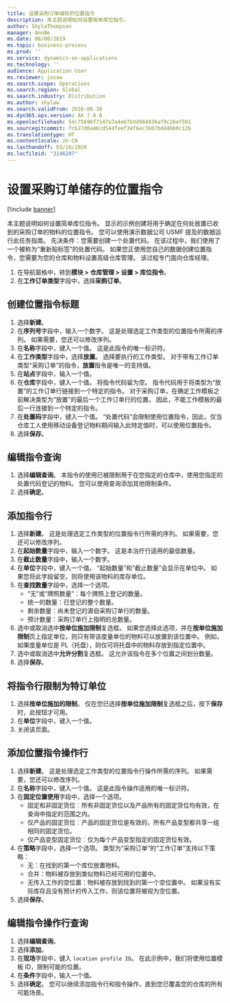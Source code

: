 ```yaml
---
title: 设置采购订单储存的位置指令
description: 本主题说明如何设置简单库位指令。
author: ShylaThompson
manager: AnnBe
ms.date: 08/08/2019
ms.topic: business-process
ms.prod: ''
ms.service: dynamics-ax-applications
ms.technology: ''
audience: Application User
ms.reviewer: josaw
ms.search.scope: Operations
ms.search.region: Global
ms.search.industry: Distribution
ms.author: shylaw
ms.search.validFrom: 2016-06-30
ms.dyn365.ops.version: AX 7.0.0
ms.openlocfilehash: 54c75696f7147a7a4eb7b9d984936af9c28ef501
ms.sourcegitcommit: fcb27d6a46cd544feef34f6ec7607bdd46b0c12b
ms.translationtype: HT
ms.contentlocale: zh-CN
ms.lasthandoff: 03/18/2020
ms.locfileid: "3146207"
---
```

# <a name="set-up-a-location-directive-for-purchase-order-put-away"></a>设置采购订单储存的位置指令

[!include [banner](../../includes/banner.md)]

本主题说明如何设置简单库位指令。 显示的示例创建将用于确定在何处放置已收到的采购订单的物料的位置指令。 您可以使用演示数据公司 USMF 提及的数据运行此任务指南。 先决条件：您需要创建一个处置代码。 在该过程中，我们使用了一个被称为“重新贴标签”的处置代码。 如果您正使用您自己的数据创建位置指令，您需要为您的仓库和物料设置高级仓库管理。 该过程专门面向仓库经理。

1. 在导航窗格中，转到**模块 > 仓库管理 > 设置 > 库位指令**。
2. 在**工作订单类型**字段中，选择**采购订单**。

## <a name="create-a-location-directive-header"></a>创建位置指令标题
1. 选择**新建**。
2. 在**序列号**字段中，输入一个数字。 这是处理选定工作类型的位置指令所需的序列。 如果需要，您还可以修改序列。  
3. 在**名称**字段中，键入一个值。 这是此指令的唯一标识符。  
4. 在**工作类型**字段中，选择**放置**。 选择要执行的工作类型。 对于带有工作订单类型“采购订单”的指令，**放置**指令是唯一的支持值。  
5. 在**站点**字段中，输入一个值。
6. 在**仓库**字段中，键入一个值。 将指令代码留为空。  指令代码用于将类型为“放置”的工作订单行链接到一个特定的指令。 对于采购订单，在确定工作模板之前解决类型为“放置”的最后一个工作订单行的位置。 因此，不能工作模板的最后一行连接到一个特定的指令。   
7. 在**处置码**字段中，键入一个值。 “处置代码”会限制使用位置指令，因此，仅当仓库工人使用移动设备登记物料期间输入此特定值时，可以使用位置指令。  
8. 选择**保存**。

## <a name="edit-the-query-for-directive"></a>编辑指令查询
1. 选择**编辑查询**。 本指令的使用已被限制用于在您指定的仓库中，使用您指定的处置代码登记的物料。 您可以使用查询添加其他限制条件。  
2. 选择**确定**。

## <a name="add-directive-lines"></a>添加指令行
1. 选择**新建**。 这是处理选定工作类型的位置指令行所需的序列。 如果需要，您还可以修改序列。  
2. 在**起始数量**字段中，输入一个数字。 这是本治疗行适用的最低数量。  
3. 在**截止数量**字段中，输入一个数字。
4. 在**单位**字段中，键入一个值。 “起始数量”和“截止数量”会显示在单位中。 如果您将此字段留空，则将使用该物料的库存单位。  
5. 在**查找数量**字段中，选择一个选项。
    - “无”或“牌照数量”：每个牌照上登记的数量。  
    - 统一的数量：已登记的整个数量。  
    - 剩余数量：尚未登记的源自采购订单行的数量。  
    - 预计数量：采购订单行上指明的总数量。  
6. 选中或取消选中**按单位施加限制**复选框。 如果您选择此选项，并在**按单位施加限制**页上指定单位，则只有带该度量单位的物料可以放置到该位置中。 例如，如果度量单位是 PL（托盘），则仅可将托盘中的物料存放到指定位置中。  
7. 选中或取消选中**允许分割**复选框。 这允许该指令在多个位置之间划分数量。  
8. 选择**保存**。

## <a name="restrict-the-directive-line-to-a-specific-unit"></a>将指令行限制为特订单位
1. 选择**按单位施加的限制**。 仅在您已选择**按单位施加限制**复选框之后，按下**保存**时，此按钮才可用。  
2. 在**单位**字段中，键入一个值。
3. 关闭该页面。

## <a name="add-a-location-directive-action-line"></a>添加位置指令操作行
1. 选择**新建**。 这是处理选定工作类型的位置指令行操作所需的序列。 如果需要，您还可以修改序列。  
2. 在**名称**字段中，键入一个值。 这是此指令操作适用的唯一标识符。  
3. 在**固定位置使用**字段中，选择一个选项。
    - 固定和非固定货位︰所有非固定货位以及产品所有的固定货位均有效，在查询中指定的范围之内。  
    - 仅产品的固定货位︰产品的固定货位是有效的，所有产品变型都共享一组相同的固定货位。  
    - 仅产品变型固定货位︰仅为每个产品变型指定的固定货位有效。  
4. 在**策略**字段中，选择一个选项。 类型为“采购订单”的“工作订单”支持以下策略： 
    - 无：在找到的第一个库位放置物料。  
    - 合并：物料被存放到类似物料已经可用的位置中。  
    - 无传入工作的空位置：物料被存放到找到的第一个空位置中。 如果没有实际库存且没有预计的传入工作，则该位置将被视为空位置。  
5. 选择**保存**。

## <a name="edit-the-query-for-directive-action-line"></a>编辑指令操作行查询
1. 选择**编辑查询**。
2. 选择**添加**。
3. 在**现场**字段中，键入 `location profile ID`。 在此示例中，我们将使用位置模板 ID，限制可能的位置。  
4. 在**条件**字段中，输入一个值。
5. 选择**确定**。 您可以继续添加指令行和指令操作，直到您已覆盖您的仓库的所有可能场景。  

